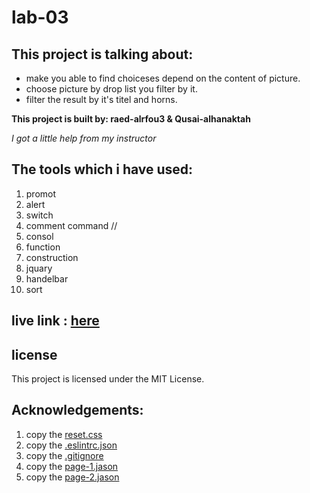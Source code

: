 # lab-03

## This project is talking about:
* make you able to find choiceses depend on the content of picture. 
* choose picture by drop list you filter by it.
* filter the result by it's titel and horns. 

**This project is built by: raed-alrfou3 & Qusai-alhanaktah**

*I got a little help from my instructor*

## The tools which i have used:
1. promot 
2. alert
3. switch
4. comment command //
5. consol
6. function
7. construction
8. jquary
9. handelbar
10. sort

## live link : [here]( https://qusai-alhanaktah.github.io/lab-03/)

## license
This project is licensed under the MIT License.

## Acknowledgements:
1. copy the [reset.css](https://meyerweb.com/eric/tools/css/reset/)
2. copy the [.eslintrc.json](https://github.com/LTUC/amman-201d2/blob/master/configs/.eslintrc.json)
3. copy the [.gitignore](https://github.com/LTUC/amman-301d2/blob/master/class-00/lab-d/starter-code/.gitignore)
4. copy the [page-1.jason](https://github.com/LTUC/amman-301d2/blob/master/class-02/lab/starter-code/page-1.json)
5. copy the [page-2.jason](https://github.com/LTUC/amman-301d2/blob/master/class-03/lab/starter-code/page-2.json)


